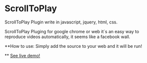 # ScrollToPlay
ScrollToPlay Plugin write in javascript, jquery, html, css.

ScrollToPlay Pluging for google chrome or web it´s an easy way to reproduce videos automatically, it seems like a facebook wall.

**How to use:
Simply add the source to your web and it will be run!

** [See live demo!](http://vidorreta.github.io/ScrollToPlay/)
